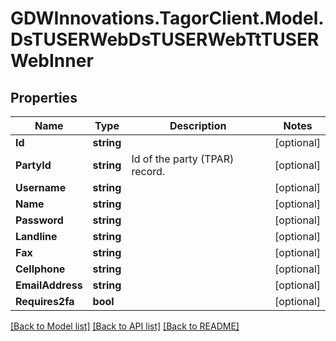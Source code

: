 # GDWInnovations.TagorClient.Model.DsTUSERWebDsTUSERWebTtTUSERWebInner

## Properties

Name | Type | Description | Notes
------------ | ------------- | ------------- | -------------
**Id** | **string** |  | [optional] 
**PartyId** | **string** | Id of the party (TPAR) record. | [optional] 
**Username** | **string** |  | [optional] 
**Name** | **string** |  | [optional] 
**Password** | **string** |  | [optional] 
**Landline** | **string** |  | [optional] 
**Fax** | **string** |  | [optional] 
**Cellphone** | **string** |  | [optional] 
**EmailAddress** | **string** |  | [optional] 
**Requires2fa** | **bool** |  | [optional] 

[[Back to Model list]](../README.md#documentation-for-models) [[Back to API list]](../README.md#documentation-for-api-endpoints) [[Back to README]](../README.md)

